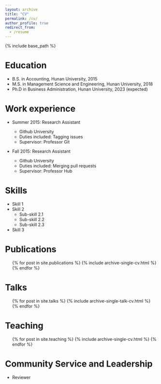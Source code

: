```yaml
---
layout: archive
title: "CV"
permalink: /cv/
author_profile: true
redirect_from:
  - /resume
---
```


{% include base_path %}

Education
======
* B.S. in Accounting, Hunan University, 2015
* M.S. in Management Science and Engineering, Hunan University, 2018
* Ph.D in Business Administration, Hunan University, 2023 (expected)

Work experience
======
* Summer 2015: Research Assistant
  * Github University
  * Duties included: Tagging issues
  * Supervisor: Professor Git

* Fall 2015: Research Assistant
  * Github University
  * Duties included: Merging pull requests
  * Supervisor: Professor Hub
  
Skills
======
* Skill 1
* Skill 2
  * Sub-skill 2.1
  * Sub-skill 2.2
  * Sub-skill 2.3
* Skill 3

Publications
======
  <ul>
    {% for post in site.publications %}
    {% include archive-single-cv.html %}
    {% endfor %}
  </ul>
  
Talks
======
  <ul>
    {% for post in site.talks %}
    {% include archive-single-talk-cv.html %}
    {% endfor %}
  </ul>
  
Teaching
======
  <ul>
    {% for post in site.teaching %}
    {% include archive-single-cv.html %}
    {% endfor %}
  </ul>
  
Community Service and Leadership
======
* Reviewer

